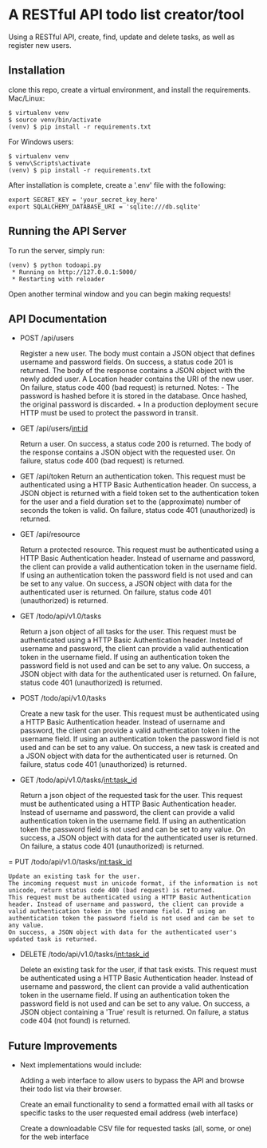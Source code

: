 # A RESTful API todo list creator/tool

Using a RESTful API, create, find, update and delete tasks, as well as register new users.

## Installation

clone this repo, create a virtual environment, and install the requirements. Mac/Linux:

    $ virtualenv venv
    $ source venv/bin/activate
    (venv) $ pip install -r requirements.txt

For Windows users:

    $ virtualenv venv
    $ venv\Scripts\activate
    (venv) $ pip install -r requirements.txt

After installation is complete, create a '.env' file with the following:

    export SECRET_KEY = 'your_secret_key_here'
    export SQLALCHEMY_DATABASE_URI = 'sqlite:///db.sqlite'

## Running the API Server

To run the server, simply run:

    (venv) $ python todoapi.py
     * Running on http://127.0.0.1:5000/
     * Restarting with reloader

Open another terminal window and you can begin making requests!

## API Documentation

  - POST /api/users

    Register a new user.
    The body must contain a JSON object that defines username and password fields.
    On success, a status code 201 is returned. The body of the response contains a JSON object with the newly added user. A Location header contains the URI of the new user.
    On failure, status code 400 (bad request) is returned.
    Notes:
        - The password is hashed before it is stored in the database. Once hashed, the original password is discarded.
        + In a production deployment secure HTTP must be used to protect the password in transit.

  - GET /api/users/<int:id>
    
    Return a user.
    On success, a status code 200 is returned. The body of the response contains a JSON object with the requested user.
    On failure, status code 400 (bad request) is returned.

  - GET /api/token
    Return an authentication token.
    This request must be authenticated using a HTTP Basic Authentication header.
    On success, a JSON object is returned with a field token set to the authentication token for the user and a field duration set to the (approximate) number of seconds the token is valid.
    On failure, status code 401 (unauthorized) is returned.

  - GET /api/resource

    Return a protected resource.
    This request must be authenticated using a HTTP Basic Authentication header. Instead of username and password, the client can provide a valid authentication token in the username field. If using an authentication token the password field is not used and can be set to any value.
    On success, a JSON object with data for the authenticated user is returned.
    On failure, status code 401 (unauthorized) is returned.

  - GET /todo/api/v1.0/tasks

    Return a json object of all tasks for the user.
    This request must be authenticated using a HTTP Basic Authentication header. Instead of username and password, the client can provide a valid authentication token in the username field. If using an authentication token the password field is not used and can be set to any value.
    On success, a JSON object with data for the authenticated user is returned.
    On failure, status code 401 (unauthorized) is returned.

  - POST /todo/api/v1.0/tasks

    Create a new task for the user.
    This request must be authenticated using a HTTP Basic Authentication header. Instead of username and password, the client can provide a valid authentication token in the username field. If using an authentication token the password field is not used and can be set to any value.
    On success, a new task is created and a JSON object with data for the authenticated user is returned.
    On failure, status code 401 (unauthorized) is returned.

  - GET /todo/api/v1.0/tasks/<int:task_id>

    Return a json object of the requested task for the user.
    This request must be authenticated using a HTTP Basic Authentication header. Instead of username and password, the client can provide a valid authentication token in the username field. If using an authentication token the password field is not used and can be set to any value.
    On success, a JSON object with data for the authenticated user is returned.
    On failure, a status code 401 (unauthorized) is returned.

  = PUT /todo/api/v1.0/tasks/<int:task_id>

    Update an existing task for the user.
    The incoming request must in unicode format, if the information is not unicode, return status code 400 (bad request) is returned.
    This request must be authenticated using a HTTP Basic Authentication header. Instead of username and password, the client can provide a valid authentication token in the username field. If using an authentication token the password field is not used and can be set to any value.
    On success, a JSON object with data for the authenticated user's updated task is returned.


  - DELETE /todo/api/v1.0/tasks/<int:task_id>

    Delete an existing task for the user, if that task exists.
    This request must be authenticated using a HTTP Basic Authentication header. Instead of username and password, the client can provide a valid authentication token in the username field. If using an authentication token the password field is not used and can be set to any value.
    On success, a JSON object containing a 'True' result is returned.
    On failure,  a status code 404 (not found) is returned.


## Future Improvements

  - Next implementations would include:
    
    Adding a web interface to allow users to bypass the API and browse their todo list via their browser.

    Create an email functionality to send a formatted email with all tasks or specific tasks to the user requested email address (web interface)

    Create a downloadable CSV file for requested tasks (all, some, or one) for the web interface